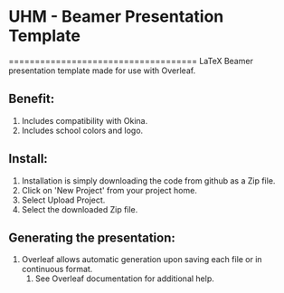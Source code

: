 # UHM - Beamer Presentation Template
====================================
LaTeX Beamer presentation template made for use with Overleaf.

Benefit:
--------
1. Includes compatibility with Okina.
2. Includes school colors and logo.

Install:
--------
1. Installation is simply downloading the code from github as a Zip file.
2. Click on 'New Project' from your project home.
3. Select Upload Project.
4. Select the downloaded Zip file.


Generating the presentation:
----------------------------
1. Overleaf allows automatic generation upon saving each file or in continuous format.
   1. See Overleaf documentation for additional help.